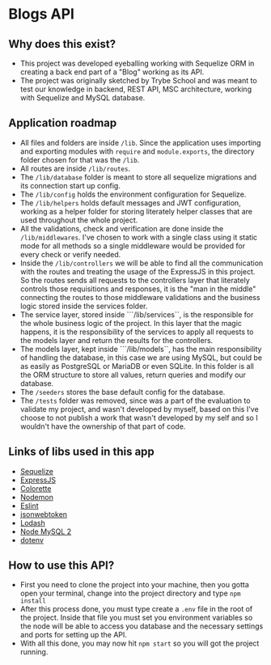 # Blogs API


## Why does this exist?
- This project was developed eyeballing working with Sequelize ORM in creating a back end part of a "Blog" working as its API.
- The project was originally sketched by Trybe School and was meant to test our knowledge in backend, REST API, MSC architecture, working with Sequelize and MySQL database.


## Application roadmap
- All files and folders are inside ```/lib```. Since the application uses importing and exporting modules with ```require``` and ```module.exports```, the directory folder chosen for that was the ```/lib```.
- All routes are inside ```/lib/routes```.
- The ```/lib/database``` folder is meant to store all sequelize migrations and its connection start up config.
- The ```/lib/config``` holds the environment configuration for Sequelize.
- The ```/lib/helpers``` holds default messages and JWT configuration, working as a helper folder for storing literately helper classes that are used throughout the whole project.
- All the validations, check and verification are done inside the ```/lib/middlewares```. I've chosen to work with a single class using it static mode for all methods so a single middleware would be provided for every check or verify needed.
- Inside the ```/lib/controllers``` we will be able to find all the communication with the routes and treating the usage of the ExpressJS in this project. So the routes sends all requests to the controllers layer that literately controls those requisitions and responses, it is the "man in the middle" connecting the routes to those middleware validations and the business logic stored inside the services folder.
- The service layer, stored inside ```/lib/services``, is the responsible for the whole business logic of the project. In this layer that the magic happens, it is the responsibility of the services to apply all requests to the models layer and return the results for the controllers.
- The models layer, kept inside ```/lib/models``, has the main responsibility of handling the database, in this case we are using MySQL, but could be as easily as PostgreSQL or MariaDB or even SQLite. In this folder is all the ORM structure to store all values, return queries and modify our database.
- The ```/seeders``` stores the base default config for the database.
- The ```/tests``` folder was removed, since was a part of the evaluation to validate my project, and wasn't developed by myself, based on this I've choose to not publish a work that wasn't developed by my self and so I wouldn't have the ownership of that part of code.


## Links of libs used in this app
- [Sequelize](https://sequelize.org/)
- [ExpressJS](https://expressjs.com/)
- [Colorette](https://github.com/jorgebucaran/colorette)
- [Nodemon](https://nodemon.io/)
- [Eslint](https://eslint.org/)
- [jsonwebtoken](https://github.com/auth0/node-jsonwebtoken)
- [Lodash](https://lodash.com/)
- [Node MySQL 2](https://github.com/sidorares/node-mysql2)
- [dotenv](https://github.com/motdotla/dotenv)


## How to use this API?
- First you need to clone the project into your machine, then you gotta open your terminal, change into the project directory and type ```npm install```
- After this process done, you must type create a ```.env``` file in the root of the project. Inside that file you must set you environment variables so the node will be able to access you database and the necessary settings and ports for setting up the API.
- With all this done, you may now hit ```npm start``` so you will got the project running.

